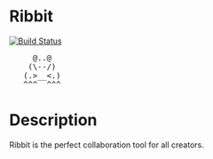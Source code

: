 # Ribbit
[![Build Status](https://travis-ci.org/giginet/ribbit.png?branch=master)](https://travis-ci.org/giginet/ribbit)

<pre>
     @..@        
    (\--/)      
   (.>__<.)               
   ^^^  ^^^
</pre>

# Description
Ribbit is the perfect collaboration tool for all creators.
